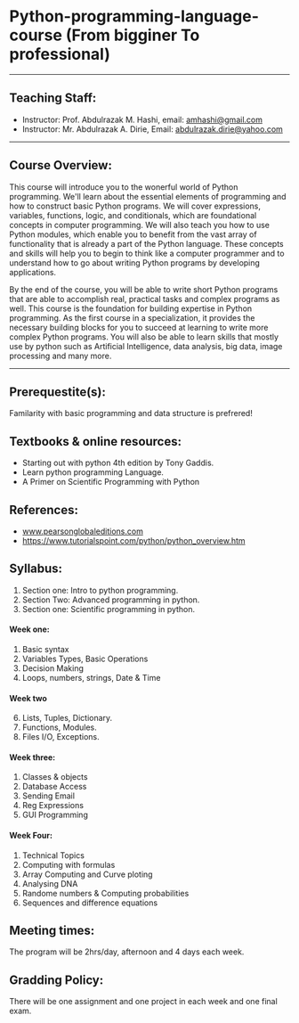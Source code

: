 # Python-programming-language-course (From bigginer To professional)

-----------------------------------------------------------------------------
## Teaching Staff:
* Instructor: Prof. Abdulrazak M. Hashi, email: amhashi@gmail.com
* Instructor: Mr. Abdulrazak A. Dirie, Email: abdulrazak.dirie@yahoo.com
-----------------------------------------------------------------------------

## Course Overview:
This course will introduce you to the wonerful world of Python programming.  We'll learn about the essential elements of programming and how to construct basic Python programs. We will cover expressions, variables, functions, logic, and conditionals, which are foundational concepts in computer programming. We will also teach you how to use Python modules, which enable you to benefit from the vast array of functionality that is already a part of the Python language. These concepts and skills will help you to begin to think like a computer programmer and to understand how to go about writing Python programs by developing applications.

By the end of the course, you will be able to write short Python programs that are able to accomplish real, practical tasks and complex programs as well. This course is the foundation for building expertise in Python programming. As the first course in a specialization, it provides the necessary building blocks for you to succeed at learning to write more complex Python programs. You will also be able to learn skills that mostly use by python such as Artificial Intelligence, data analysis, big data, image processing and many more.

---------------------------------------------------------------------------
## Prerequestite(s):
Familarity with basic programming and data structure is prefrered!

## Textbooks & online resources:
* Starting out with python 4th edition by Tony Gaddis.
* Learn python programming Language.
* A Primer on Scientific Programming with Python

## References:
* www.pearsonglobaleditions.com
* https://www.tutorialspoint.com/python/python_overview.htm

## Syllabus:
1. Section one: Intro to python programming.
2. Section Two: Advanced programming in python.
3. Section one: Scientific programming in python.
#### Week one:
1. Basic syntax
2. Variables Types, Basic Operations
4. Decision Making
5. Loops, numbers, strings, Date & Time
#### Week two
6. Lists, Tuples, Dictionary.
7. Functions, Modules.
8. Files I/O, Exceptions.

#### Week three:
1. Classes & objects
2. Database Access
3. Sending Email
4. Reg Expressions
5. GUI Programming

#### Week Four:
1. Technical Topics
2. Computing with formulas
3. Array Computing and Curve ploting
4. Analysing DNA
5. Randome numbers & Computing probabilities
6. Sequences and difference equations


## Meeting times:
The program will be 2hrs/day, afternoon and 4 days each week.

## Gradding Policy:
There will be one assignment and one project in each week and one final exam.



